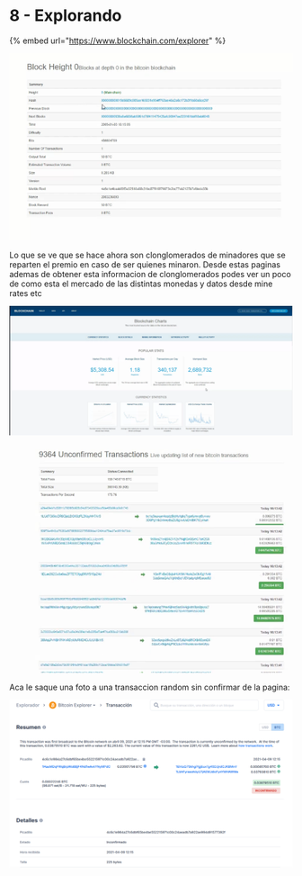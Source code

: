 # 8 - Explorando

{% embed url="https://www.blockchain.com/explorer" %}

![Podes buscar el primer bloque, o el que quieras](../../.gitbook/assets/imagen%20%28305%29.png)

Lo que se ve que se hace ahora son clonglomerados de minadores que se reparten el premio en caso de ser quienes minaron. Desde estas paginas ademas de obtener esta informacion de clonglomerados podes ver un poco de como esta el mercado de las distintas monedas y datos desde mine rates etc

![](../../.gitbook/assets/imagen%20%28314%29.png)

![Miles de transacciones por segundo](../../.gitbook/assets/imagen%20%28311%29.png)

Aca le saque una foto a una transaccion random sin confirmar de la pagina:

![](../../.gitbook/assets/imagen%20%28317%29.png)



